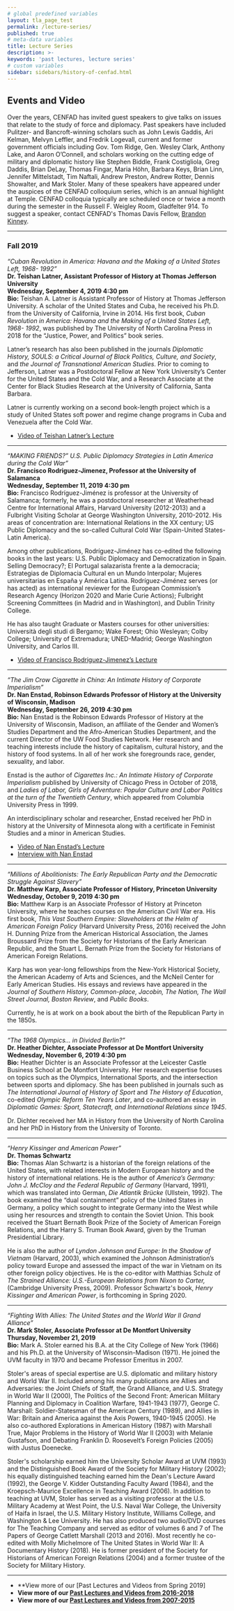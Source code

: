 ```yaml
---
# global predefined variables
layout: tla_page_test
permalink: /lecture-series/
published: true
# meta-data variables
title: Lecture Series
description: >-
keywords: 'past lectures, lecture series'
# custom variables
sidebar: sidebars/history-of-cenfad.html     
---
```

## Events and Video
Over the years, CENFAD has invited guest speakers to give talks on issues that relate to the study of force and diplomacy. Past speakers have included Pulitzer- and Bancroft-winning scholars such as John Lewis Gaddis, Ari Kelman, Melvyn Leffler, and Fredrik Logevall, current and former government officials including Gov. Tom Ridge, Gen. Wesley Clark, Anthony Lake, and Aaron O’Connell, and scholars working on the cutting edge of military and diplomatic history like Stephen Biddle, Frank Costigliola, Greg Daddis, Brian DeLay, Thomas Fingar, Maria Höhn, Barbara Keys, Brian Linn, Jennifer Mittelstadt, Tim Naftali, Andrew Preston, Andrew Rotter, Dennis Showalter, and Mark Stoler. Many of these speakers have appeared under the auspices of the CENFAD colloquium series, which is an annual highlight at Temple. CENFAD colloquia typically are scheduled once or twice a month during the semester in the Russell F. Weigley Room, Gladfelter 914. To suggest a speaker, contact CENFAD's Thomas Davis Fellow, [Brandon Kinney](mailto:tuj62914@temple.edu).

___

### Fall 2019
_“Cuban Revolution in America: Havana and the Making of a United States Left, 1968- 1992”_<br>
**Dr. Teishan Latner, Assistant Professor of History at Thomas Jefferson University**<br>
**Wednesday, September 4, 2019 4:30 pm**<br>
**Bio:** Teishan A. Latner is Assistant Professor of History at Thomas Jefferson University. A scholar of the United States and Cuba, he received his Ph.D. from the University of California, Irvine in 2014. His first book, _Cuban Revolution in America: Havana and the Making of a United States Left, 1968- 1992_, was published by The University of North Carolina Press in 2018 for the “Justice, Power, and Politics” book series. 

Latner’s research has also been published in the journals _Diplomatic History, SOULS: a Critical Journal of Black Politics, Culture, and Society_, and _the Journal of Transnational American Studies_. Prior to coming to Jefferson, Latner was a Postdoctoral Fellow at New York University’s Center for the United States and the Cold War, and a Research Associate at the Center for Black Studies Research at the University of California, Santa Barbara. 

Latner is currently working on a second book-length project which is a study of United States soft power and regime change programs in Cuba and Venezuela after the Cold War. 

- [Video of Teishan Latner’s Lecture](https://ensemble.temple.edu/hapi/v1/contents/permalinks/Mk5i6R9B/view) 

___

_“MAKING FRIENDS?” U.S. Public Diplomacy Strategies in Latin America during the Cold War”_<br>
**Dr. Francisco Rodriguez-Jimenez, Professor at the University of Salamanca**<br>
**Wednesday, September 11, 2019 4:30 pm**<br>
**Bio:** Francisco Rodríguez-Jiménez is professor at the University of Salamanca; formerly, he was a postdoctoral researcher at Weatherhead Centre for International Affairs, Harvard University (2012-2013) and a Fulbright Visiting Scholar at George Washington University, 2010-2012. His areas of concentration are: International Relations in the XX century; US Public Diplomacy and the so-called Cultural Cold War (Spain-United States-Latin America).

Among other publications, Rodríguez-Jiménez has co-edited the following books in the last years: U.S. Public Diplomacy and Democratization in Spain. Selling Democracy?; El Portugal salazarista frente a la democracia; Estrategias de Diplomacia Cultural en un Mundo Interpolar; Mujeres universitarias en España y América Latina. Rodríguez-Jiménez serves (or has acted) as international reviewer for the European Commission’s Research Agency (Horizon 2020 and Marie Curie Actions); Fulbright Screening Committees (in Madrid and in Washington), and Dublin Trinity College.

He has also taught Graduate or Masters courses for other universities: Università degli studi di Bergamo; Wake Forest; Ohio Wesleyan; Colby College; University of Extremadura; UNED-Madrid; George Washington University, and Carlos III.

- [Video of Francisco Rodriguez-Jimenez’s Lecture](https://ensemble.temple.edu/hapi/v1/contents/permalinks/Kd84Ate6/view) 

___

_“The Jim Crow Cigarette in China: An Intimate History of Corporate Imperialism”_<br>
**Dr. Nan Enstad, Robinson Edwards Professor of History at the University of Wisconsin, Madison**<br>
**Wednesday, September 26, 2019 4:30 pm**<br>
**Bio:** Nan Enstad is the Robinson Edwards Professor of History at the University of Wisconsin, Madison, an affiliate of the Gender and Women’s Studies Department and the Afro-American Studies Department, and the current Director of the UW Food Studies Network. Her research and teaching interests include the history of capitalism, cultural history, and the history of food systems. In all of her work she foregrounds race, gender, sexuality, and labor.

Enstad is the author of _Cigarettes Inc.: An Intimate History of Corporate Imperialism_ published by University of Chicago Press in October of 2018, and _Ladies of Labor, Girls of Adventure: Popular Culture and Labor Politics at the turn of the Twentieth Century_, which appeared from Columbia University Press in 1999.

An interdisciplinary scholar and researcher, Enstad received her PhD in history at the University of Minnesota along with a certificate in Feminist Studies and a minor in American Studies.

- [Video of Nan Enstad’s Lecture](https://ensemble.temple.edu/hapi/v1/contents/permalinks/d4G9KgAk/view) 
- [Interview with Nan Enstad](https://drive.google.com/file/d/1Alsf_m06y9GfNcIZrupeZtPC7iwDux5P/view?usp=sharing)

___

_“Millions of Abolitionists: The Early Republican Party and the Democratic Struggle Against Slavery”_<br>
**Dr. Matthew Karp, Associate Professor of History, Princeton University**<br>
**Wednesday, October 9, 2019 4:30 pm**<br>
**Bio:** Matthew Karp is an Associate Professor of History at Princeton University, where he teaches courses on the American Civil War era. His first book, _This Vast Southern Empire: Slaveholders at the Helm of American Foreign Policy_ (Harvard University Press, 2016) received the John H. Dunning Prize from the American Historical Association, the James Broussard Prize from the Society for Historians of the Early American Republic, and the Stuart L. Bernath Prize from the Society for Historians of American Foreign Relations.

Karp has won year-long fellowships from the New-York Historical Society, the American Academy of Arts and Sciences, and the McNeil Center for Early American Studies. His essays and reviews have appeared in the _Journal of Southern History, Common-place, Jacobin, The Nation, The Wall Street Journal, Boston Review_, and _Public Books_.

Currently, he is at work on a book about the birth of the Republican Party in the 1850s.

___

_“The 1968 Olympics… in Divided Berlin?”_<br>
**Dr. Heather Dichter, Associate Professor at De Montfort University**<br>
**Wednesday, November 6, 2019 4:30 pm**<br>
**Bio:** Heather Dichter is an Associate Professor at the Leicester Castle Business School at De Montfort University. Her research expertise focuses on topics such as the Olympics, International Sports, and the intersection between sports and diplomacy. She has been published in journals such as _The International Journal of History of Sport_ and _The History of Education_, co-edited _Olympic Reform Ten Years Later_, and co-authored an essay in _Diplomatic Games: Sport, Statecraft, and International Relations since 1945_.

Dr. Dichter received her MA in History from the University of North Carolina and her PhD in History from the University of Toronto. 

___

_“Henry Kissinger and American Power”_<br>
**Dr. Thomas Schwartz**<br>
**Bio:** Thomas Alan Schwartz is a historian of the foreign relations of the United States, with related interests in Modern European history and the history of international relations. He is the author of _America’s Germany: John J. McCloy and the Federal Republic of Germany_ (Harvard, 1991), which was translated into German, _Die Atlantik Brücke_ (Ullstein, 1992). The book examined the “dual containment” policy of the United States in Germany, a policy which sought to integrate Germany into the West while using her resources and strength to contain the Soviet Union. This book received the Stuart Bernath Book Prize of the Society of American Foreign Relations, and the Harry S. Truman Book Award, given by the Truman Presidential Library. 

He is also the author of _Lyndon Johnson and Europe: In the Shadow of Vietnam_ (Harvard, 2003), which examined the Johnson Administration’s policy toward Europe and assessed the impact of the war in Vietnam on its other foreign policy objectives. He is the co-editor with Matthias Schulz of _The Strained Alliance: U.S.-European Relations from Nixon to Carter,_ (Cambridge University Press, 2009). Professor Schwartz's book, _Henry Kissinger and American Power_, is forthcoming in Spring 2020. 

___

_“Fighting With Allies: The United States and the World War II Grand Alliance”_<br>
**Dr. Mark Stoler, Associate Professor at De Montfort University**<br>
**Thursday, November 21, 2019**<br>
**Bio:** Mark A. Stoler earned his B.A. at the City College of New York (1966) and his Ph.D. at the University of Wisconsin-Madison (1971). He joined the UVM faculty in 1970 and became Professor Emeritus in 2007.

Stoler's areas of special expertise are U.S. diplomatic and military history and World War II. Included among his many publications are Allies and Adversaries: the Joint Chiefs of Staff, the Grand Alliance, and U.S. Strategy in World War II (2000), The Politics of the Second Front: American Military Planning and Diplomacy in Coalition Warfare, 1941-1943 (1977), George C. Marshall: Soldier-Statesman of the American Century (1989), and Allies in War: Britain and America against the Axis Powers, 1940-1945 (2005). He also co-authored Explorations in American History (1987) with Marshall True, Major Problems in the History of World War II (2003) with Melanie Gustafson, and Debating Franklin D. Roosevelt’s Foreign Policies (2005) with Justus Doenecke.

Stoler's scholarship earned him the University Scholar Award at UVM (1993) and the Distinguished Book Award of the Society for Military History (2002); his equally distinguished teaching earned him the Dean's Lecture Award (1992), the George V. Kidder Outstanding Faculty Award (1984), and the Kroepsch-Maurice Excellence in Teaching Award (2006). In addition to teaching at UVM, Stoler has served as a visiting professor at the U.S. Military Academy at West Point, the U.S. Naval War College, the University of Haifa in Israel, the U.S. Military History Institute, Williams College, and Washington & Lee University. He has also produced two audio/DVD courses for The Teaching Company and served as editor of volumes 6 and 7 of The Papers of George Catlett Marshall (2013 and 2016).  Most recently he co-edited with Molly Michelmore of The United States in World War II: A Documentary History (2018). He is former president of the Society for Historians of American Foreign Relations (2004) and a former trustee of the Society for Military History.

___

- **View more of our [Past Lectures and Videos from Spring 2019]
- **View more of our [Past Lectures and Videos from 2016-2018](https://liberalarts.temple.edu/sites/liberalarts/files/2016-18%20Past%20Lecture%20Archives.pdf)**
- **View more of our [Past Lectures and Videos from 2007-2015](https://liberalarts.temple.edu/sites/liberalarts/files/CENFAD%20Guest%20Speaker%20Lectures.pdf)**
